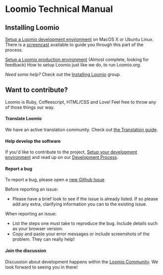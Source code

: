 # Loomio Technical Manual

## Installing Loomio
[Setup a Loomio development environment](https://github.com/loomio/loomio/wiki/setup_development_environment) on MacOS X or Ubuntu Linux. There is a [screencast](https://www.youtube.com/watch?v=YOjQFM9S4Rg) available to guide you through this part of the process.

[Setup a Loomio production environment](https://github.com/loomio/loomio/wiki/setup_loomio_production) (Almost complete, looking for feedback) How to setup Loomio just like we do, to run Loomio.org.

*Need some help?* Check out the [Installing Loomio](https://www.loomio.org/g/C7I2YAPN/loomio-community-installing-loomio) group.  


## Want to contribute?
Loomio is Ruby, Coffeescript, HTML/CSS and Love! Feel free to throw any of those things our way.
 
#### Translate Loomio
We have an active translation community. Check out 
[the Translation guide](https://github.com/loomio/loomio/wiki/Translation).

#### Help develop the software
If you'd like to contribute to the project, [Setup your development environment](https://github.com/loomio/loomio/wiki/setup_development_environment) and read up on our [Development Process](https://github.com/loomio/loomio/wiki/2-Development-process).

#### Report a bug
To report a bug, please open a [new Github Issue](https://github.com/loomio/loomio/issues/new)

Before reporting an issue:
* Please have a brief look to see if the issue is already listed. If so please add any extra, clarifying information you can to the existing issue.

When reporting an issue:
* List the steps one must take to reproduce the bug. Include details such as your browser version.
* Copy and paste your error messages or include screenshots of the problem. They can really help!

#### Join the discussion
Discussion about development happens within the [Loomio Community](https://www.loomio.org/g/WmPCB3IR/loomio-community). We look forward to seeing you in there!
